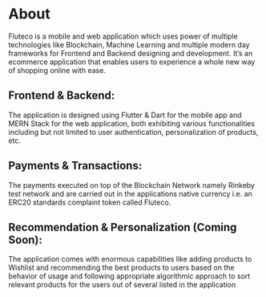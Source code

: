 # About 

Fluteco is a mobile and web application which uses power of multiple technologies like Blockchain, Machine Learning and multiple modern day frameworks for Frontend and Backend designing and development. It’s an ecommerce application that enables users to experience a whole new way of shopping online with ease. 

## Frontend & Backend: 
The application is designed using Flutter & Dart for the mobile app and MERN Stack for the web application, both exhibiting various functionalities including but not limited to user authentication, personalization of products, etc.

## Payments & Transactions: 
The payments executed on top of the Blockchain Network namely Rinkeby test network and are carried out in the applications native currency i.e. an ERC20 standards complaint token called Fluteco.

## Recommendation & Personalization (Coming Soon): 
The application comes with enormous capabilities like adding products to Wishlist and recommending the best products to users based on the behavior of usage and following appropriate algorithmic approach to sort relevant products for the users out of several listed in the application
